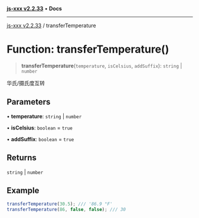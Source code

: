 [**js-xxx v2.2.33**](../README.md) • **Docs**

***

[js-xxx v2.2.33](../README.md) / transferTemperature

# Function: transferTemperature()

> **transferTemperature**(`temperature`, `isCelsius`, `addSuffix`): `string` \| `number`

华氏/摄氏度互转

## Parameters

• **temperature**: `string` \| `number`

• **isCelsius**: `boolean` = `true`

• **addSuffix**: `boolean` = `true`

## Returns

`string` \| `number`

## Example

```ts
transferTemperature(30.5); /// '86.9 °F'
transferTemperature(86, false, false); /// 30
```
